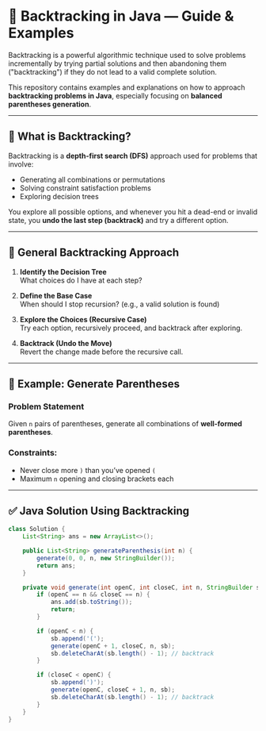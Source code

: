 # 🔁 Backtracking in Java — Guide & Examples

Backtracking is a powerful algorithmic technique used to solve problems incrementally by trying partial solutions and then abandoning them ("backtracking") if they do not lead to a valid complete solution.

This repository contains examples and explanations on how to approach **backtracking problems in Java**, especially focusing on **balanced parentheses generation**.

---

## 📌 What is Backtracking?

Backtracking is a **depth-first search (DFS)** approach used for problems that involve:
- Generating all combinations or permutations
- Solving constraint satisfaction problems
- Exploring decision trees

You explore all possible options, and whenever you hit a dead-end or invalid state, you **undo the last step (backtrack)** and try a different option.

---

## 🧠 General Backtracking Approach

1. **Identify the Decision Tree**  
   What choices do I have at each step?

2. **Define the Base Case**  
   When should I stop recursion? (e.g., a valid solution is found)

3. **Explore the Choices (Recursive Case)**  
   Try each option, recursively proceed, and backtrack after exploring.

4. **Backtrack (Undo the Move)**  
   Revert the change made before the recursive call.

---

## 🧪 Example: Generate Parentheses

### Problem Statement

Given `n` pairs of parentheses, generate all combinations of **well-formed parentheses**.

### Constraints:
- Never close more `)` than you’ve opened `(`
- Maximum `n` opening and closing brackets each

---

## ✅ Java Solution Using Backtracking

```java
class Solution {
    List<String> ans = new ArrayList<>();

    public List<String> generateParenthesis(int n) {
        generate(0, 0, n, new StringBuilder());
        return ans;
    }

    private void generate(int openC, int closeC, int n, StringBuilder sb) {
        if (openC == n && closeC == n) {
            ans.add(sb.toString());
            return;
        }

        if (openC < n) {
            sb.append('(');
            generate(openC + 1, closeC, n, sb);
            sb.deleteCharAt(sb.length() - 1); // backtrack
        }

        if (closeC < openC) {
            sb.append(')');
            generate(openC, closeC + 1, n, sb);
            sb.deleteCharAt(sb.length() - 1); // backtrack
        }
    }
}
